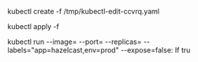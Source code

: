 kubectl create -f /tmp/kubectl-edit-ccvrq.yaml

kubectl apply -f <filename>

kubectl run <podname> --image=<imagename> --port=<port to expose> --replicas=<count> --labels="app=hazelcast,env=prod" --expose=false: If tru



